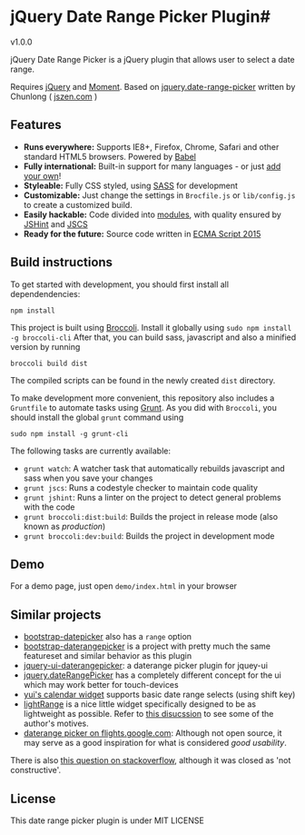# jQuery Date Range Picker Plugin#

v1.0.0

jQuery Date Range Picker is a jQuery plugin that allows user to select a date range.

Requires [jQuery](https://jquery.com/) and [Moment](http://momentjs.com/).
Based on [jquery.date-range-picker](https://github.com/longbill/jquery-date-range-picker) written by Chunlong ( [jszen.com](http://jszen.com) )

## Features
* **Runs everywhere:** Supports IE8+, Firefox, Chrome, Safari and other standard HTML5 browsers. Powered by [Babel](https://babeljs.io/)
* **Fully international:** Built-in support for many languages - or just [add your own](lib/locales.js)!
* **Styleable:** Fully CSS styled, using [SASS](http://sass-lang.com/) for development
* **Customizable:** Just change the settings in `Brocfile.js` or `lib/config.js` to create a customized build.
* **Easily hackable:** Code divided into [modules](http://browserify.org/), with quality ensured by [JSHint](http://jshint.com/about/) and [JSCS](http://jscs.info/) 
* **Ready for the future:** Source code written in [ECMA Script 2015](https://babeljs.io/docs/learn-es2015/)


## Build instructions
To get started with development, you should first install all dependendencies:
```
npm install
```
This project is built using [Broccoli](http://broccolijs.com/).
Install it globally using 
```sudo npm install -g broccoli-cli```
After that, you can build sass, javascript and also a minified version by running
```
broccoli build dist
```
The compiled scripts can be found in the newly created `dist` directory.

To make development more convenient, this repository also includes a `Gruntfile` to automate tasks using [Grunt](http://gruntjs.com/).
As you did with `Broccoli`, you should install the global `grunt` command using
```
sudo npm install -g grunt-cli
```
The following tasks are currently available:
* `grunt watch`: A watcher task that automatically rebuilds javascript and sass when you save your changes
* `grunt jscs`: Runs a codestyle checker to maintain code quality
* `grunt jshint`: Runs a linter on the project to detect general problems with the code
* `grunt broccoli:dist:build`: Builds the project in release mode (also known as *production*)
* `grunt broccoli:dev:build`: Builds the project in development mode

## Demo
For a demo page, just open `demo/index.html` in your browser

## Similar projects
* [bootstrap-datepicker](https://github.com/eternicode/bootstrap-datepicker) also has a `range` option
* [bootstrap-daterangepicker](https://github.com/dangrossman/bootstrap-daterangepicker) is a project with pretty much the same featureset and similar behavior as this plugin
* [jquery-ui-daterangepicker](https://github.com/tamble/jquery-ui-daterangepicker): a daterange picker plugin for jquey-ui
* [jquery.dateRangePicker](https://github.com/elohr/jquery.dateRangePicker) has a completely different concept for the ui which may work better for touch-devices
* [yui's calendar widget](http://yuilibrary.com/yui/docs/calendar/calendar-multipane.html) supports basic date range selects (using shift key)
* [lightRange](https://github.com/tommiehansen/lightRange) is a nice little widget specifically designed to be as lightweight as possible. Refer to [this disucssion](https://github.com/longbill/jquery-date-range-picker/issues/165) to see some of the author's motives.
* [daterange picker on flights.google.com](https://www.google.de/flights/): Although not open source, it may serve as a good inspiration for what is considered *good usability*.

There is also [this question on stackoverflow](https://stackoverflow.com/questions/1971208/looking-for-a-good-date-range-picker-any-suggestions), although it was closed as 'not constructive'.

## License
This date range picker plugin is under MIT LICENSE
